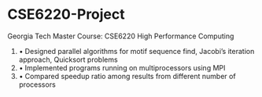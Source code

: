 # CSE6220-Project
Georgia Tech Master Course: CSE6220 High Performance Computing
1. • Designed parallel algorithms for motif sequence find, Jacobi’s iteration approach, Quicksort problems
2. • Implemented programs running on multiprocessors using MPI
3. • Compared speedup ratio among results from different number of processors
